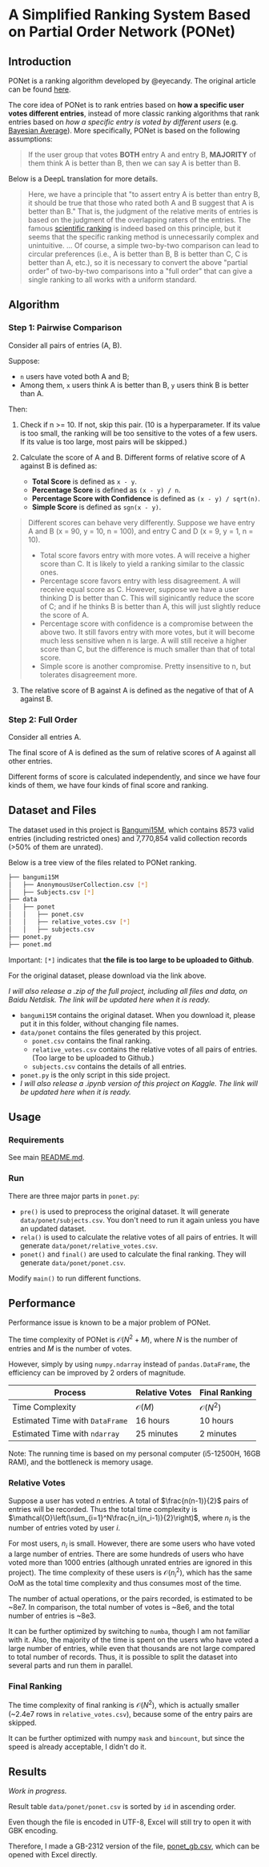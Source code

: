 # A Simplified Ranking System Based on Partial Order Network (PONet)

## Introduction

PONet is a ranking algorithm developed by @eyecandy. The original article can be found [here](https://bgm.tv/group/topic/371075).

The core idea of PONet is to rank entries based on **how a specific user votes different entries**, instead of more classic ranking algorithms that rank entries based on *how a specific entry is voted by different users* (e.g. [Bayesian Average](https://en.wikipedia.org/wiki/Bayesian_average)). More specifically, PONet is based on the following assumptions:

> If the user group that votes **BOTH** entry A and entry B,
> **MAJORITY** of them think A is better than B,
> then we can say A is better than B.

Below is a DeepL translation for more details.

> Here, we have a principle that "to assert entry A is better than entry B, it should be true that those who rated both A and B suggest that A is better than B." That is, the judgment of the relative merits of entries is based on the judgment of the overlapping raters of the entries.
> The famous [scientific ranking](https://bgm.tv/group/topic/337638) is indeed based on this principle, but it seems that the specific ranking method is unnecessarily complex and unintuitive.
> ...
> Of course, a simple two-by-two comparison can lead to circular preferences (i.e., A is better than B, B is better than C, C is better than A, etc.), so it is necessary to convert the above "partial order" of two-by-two comparisons into a "full order" that can give a single ranking to all works with a uniform standard.

<!--

那么，怎样来解决这一矛盾呢？在此，我们有一个原则，即“判断作品甲优于作品乙的依据，应当是同时给作品甲和乙评分的群体认为作品甲优于作品乙。”亦即，依据作品间重叠评分者的判断来判断作品之间的相对优劣。著名的“科学排名”的确就是根据这一原则来的，但似乎具体的排序方法又不必要地复杂了，以至于失之直观。作为更简单易懂的科学排名的一项测试，楼主利用了@Oalvay 提供的2021年2月份记录的Bangumi 全用户动画评分数据计算出了一个排行榜。同时鸣谢@Trim21 提供的 Bangumi Archive 数据，用于将作品 ID 与作品标题进行匹配。当然，单纯的两两比较会导致循环偏好的现象（即甲优于乙，乙优于丙，丙又优于甲等）的产生，因此有必要以统一的标准将上述两两比较的“偏序”转化为可以给所有作品一个单一排名的“全序”。具体算法如下。

-->

## Algorithm

### Step 1: Pairwise Comparison

Consider all pairs of entries (A, B).

Suppose:

- `n` users have voted both A and B;
- Among them, `x` users think A is better than B, `y` users think B is better than A.

Then:

1. Check if n >= 10. If not, skip this pair. (10 is a hyperparameter. If its value is too small, the ranking will be too sensitive to the votes of a few users. If its value is too large, most pairs will be skipped.)

2. Calculate the score of A and B. Different forms of relative score of A against B is defined as:
    - **Total Score** is defined as `x - y`.
    - **Percentage Score** is defined as `(x - y) / n`.
    - **Percentage Score with Confidence** is defined as `(x - y) / sqrt(n)`.
    - **Simple Score** is defined as `sgn(x - y)`.

> Different scores can behave very differently. Suppose we have entry A and B (x = 90, y = 10, n = 100), and entry C and D (x = 9, y = 1, n = 10).
> - Total score favors entry with more votes. A will receive a higher score than C. It is likely to yield a ranking similar to the classic ones.
> - Percentage score favors entry with less disagreement. A will receive equal score as C. However, suppose we have a user thinking D is better than C. This will siginicantly reduce the score of C; and if he thinks B is better than A, this will just slightly reduce the score of A.
> - Percentage score with confidence is a compromise between the above two. It still favors entry with more votes, but it will become much less sensitive when n is large. A will still receive a higher score than C, but the difference is much smaller than that of total score.
> - Simple score is another compromise. Pretty insensitive to n, but tolerates disagreement more.

3. The relative score of B against A is defined as the negative of that of A against B.

### Step 2: Full Order

Consider all entries A.

The final score of A is defined as the sum of relative scores of A against all other entries.

Different forms of score is calculated independently, and since we have four kinds of them, we have four kinds of final score and ranking.

## Dataset and Files

The dataset used in this project is [Bangumi15M](https://www.kaggle.com/datasets/klion23/bangumi15m), which contains 8573 valid entries (including restricted ones) and 7,770,854 valid collection records (>50% of them are unrated).

Below is a tree view of the files related to PONet ranking.

```bash
├── bangumi15M
│   ├── AnonymousUserCollection.csv [*]
│   ├── Subjects.csv [*]
├── data
│   ├── ponet
│   │   ├── ponet.csv
│   │   ├── relative_votes.csv [*]
│   │   ├── subjects.csv
├── ponet.py
├── ponet.md
```

Important: `[*]` indicates that **the file is too large to be uploaded to Github**.

For the original dataset, please download via the link above.

*I will also release a .zip of the full project, including all files and data, on Baidu Netdisk. The link will be updated here when it is ready.*

- `bangumi15M` contains the original dataset. When you download it, please put it in this folder, without changing file names.
- `data/ponet` contains the files generated by this project.
    - `ponet.csv` contains the final ranking.
    - `relative_votes.csv` contains the relative votes of all pairs of entries. (Too large to be uploaded to Github.)
    - `subjects.csv` contains the details of all entries.
- `ponet.py` is the only script in this side project.
- *I will also release a .ipynb version of this project on Kaggle. The link will be updated here when it is ready.*

## Usage

### Requirements

See main [README.md](README.md#Requirements).

### Run

There are three major parts in `ponet.py`:
- `pre()` is used to preprocess the original dataset. It will generate `data/ponet/subjects.csv`. You don't need to run it again unless you have an updated dataset.
- `rela()` is used to calculate the relative votes of all pairs of entries. It will generate `data/ponet/relative_votes.csv`.
- `ponet()` and `final()` are used to calculate the final ranking. They will generate `data/ponet/ponet.csv`.

Modify `main()` to run different functions.

## Performance

Performance issue is known to be a major problem of PONet.

The time complexity of PONet is $\mathcal{O}(N^2+M)$, where $N$ is the number of entries and $M$ is the number of votes.

However, simply by using `numpy.ndarray` instead of `pandas.DataFrame`, the efficiency can be improved by 2 orders of magnitude.

| Process | Relative Votes | Final Ranking |
| --- | --- | --- |
| Time Complexity | $\mathcal{O}(M)$ | $\mathcal{O}(N^2)$ |
| Estimated Time with `DataFrame` | 16 hours | 10 hours |
| Estimated Time with `ndarray` | 25 minutes | 2 minutes |

Note: The running time is based on my personal computer (i5-12500H, 16GB RAM), and the bottleneck is memory usage.

### Relative Votes

Suppose a user has voted $n$ entries. A total of $\frac{n(n-1)}{2}$ pairs of entries will be recorded. Thus the total time complexity is $\mathcal{O}\left(\sum_{i=1}^N\frac{n_i(n_i-1)}{2}\right)$, where $n_i$ is the number of entries voted by user $i$.

For most users, $n_i$ is small. However, there are some users who have voted a large number of entries. There are some hundreds of users who have voted more than 1000 entries (although unrated entries are ignored in this project). The time complexity of these users is $\mathcal{O}(n_i^2)$, which has the same OoM as the total time complexity and thus consumes most of the time.

The number of actual operations, or the pairs recorded, is estimated to be ~8e7. In comparison, the total number of votes is ~8e6, and the total number of entries is ~8e3.

It can be further optimized by switching to `numba`, though I am not familiar with it. Also, the majority of the time is spent on the users who have voted a large number of entries, while even that thousands are not large compared to total number of records. Thus, it is possible to split the dataset into several parts and run them in parallel.

### Final Ranking

The time complexity of final ranking is $\mathcal{O}(N^2)$, which is actually smaller (~2.4e7 rows in `relative_votes.csv`), because some of the entry pairs are skipped.

It can be further optimized with numpy `mask` and `bincount`, but since the speed is already acceptable, I didn't do it.

## Results

*Work in progress.*

Result table `data/ponet/ponet.csv` is sorted by `id` in ascending order.

Even though the file is encoded in UTF-8, Excel will still try to open it with GBK encoding.

Therefore, I made a GB-2312 version of the file, [ponet_gb.csv](data/ponet/ponet_gb.csv), which can be opened with Excel directly.
